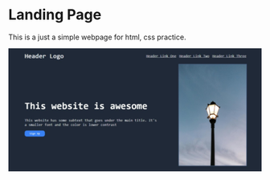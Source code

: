 # Landing Page

This is a just a simple webpage for html, css practice.

![The full website](./websitepage.jpeg)